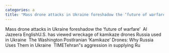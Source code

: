 ```yaml
---
categories: a
title: "Mass drone attacks in Ukraine foreshadow the ‘future of warfare’  Al Jazeera English"
---
```

Mass drone attacks in Ukraine foreshadow the ‘future of warfare’&nbsp;&nbsp;Al Jazeera EnglishU.S. has viewed wreckage of kamikaze drones Russia used in Ukraine&nbsp;&nbsp;The Washington PostIranian ‘Kamikaze’ Drones: Why Russia Uses Them in Ukraine&nbsp;&nbsp;TIMETehran"s aggression in supplying Ru